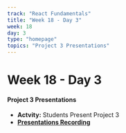 ```yaml
---
track: "React Fundamentals"
title: "Week 18 - Day 3"
week: 18
day: 3
type: "homepage"
topics: "Project 3 Presentations"
---
```



# Week 18 - Day 3

#### Project 3 Presentations
- **Actvity:** Students Present Project 3
- [**Presentations Recording**](https://generalassembly.zoom.us/rec/share/95ArM6H1_D9JfNLjxULhQ_coRbr9T6a80HUf8vQFzEzEkC9T5JlhunrbJ1S4S-TF?startTime=1596898761000)



